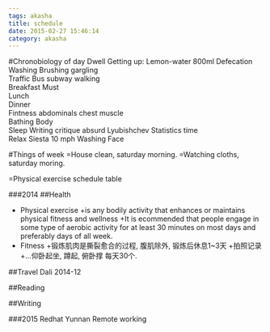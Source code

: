 ```yaml
---
tags: akasha
title: schedule
date: 2015-02-27 15:46:14
category: akasha
---
```

#Chronobiology of day 
Dwell				Getting up: Lemon-water 800ml Defecation Washing Brushing gargling		 
Traffic				Bus subway walking														
Breakfast			Must																		
Lunch				
Dinner				
Fintness			abdominals chest muscle													
Bathing			   	Body																		
Sleep
Writing				critique absurd
Lyubishchev			Statistics time																
Relax				Siesta 10 mph
Washing				Face


#Things of week
=House clean, saturday morning.
=Watching cloths, saturday moring.


=Physical exercise schedule table

###2014
##Health
* Physical exercise 
+is any bodily activity that enhances or maintains
	physical fitness and wellness
+It is ecommended that people engage in some type
	of aerobic activity for at least 30 minutes
	on most days and preferably days of all week.	
* Fitness
+锻炼肌肉是撕裂愈合的过程, 腹肌除外, 锻炼后休息1~3天
+拍照记录
+...仰卧起坐, 蹲起, 俯卧撑 每天30个.



##Travel
Dali			2014-12

##Reading

##Writing


###2015
Redhat 
Yunnan Remote working
